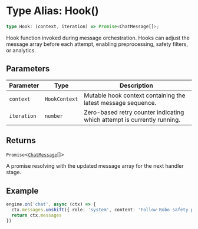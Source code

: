 # Type Alias: Hook()

```ts
type Hook: (context, iteration) => Promise<ChatMessage[]>;
```

Hook function invoked during message orchestration. Hooks can adjust the message array before each
attempt, enabling preprocessing, safety filters, or analytics.

## Parameters

| Parameter | Type | Description |
| ------ | ------ | ------ |
| `context` | `HookContext` | Mutable hook context containing the latest message sequence. |
| `iteration` | `number` | Zero-based retry counter indicating which attempt is currently running. |

## Returns

`Promise`\<[`ChatMessage`](Interface.ChatMessage.md)[]\>

A promise resolving with the updated message array for the next handler stage.

## Example

```ts
engine.on('chat', async (ctx) => {
  ctx.messages.unshift({ role: 'system', content: 'Follow Robo safety policies.' })
  return ctx.messages
})
```
